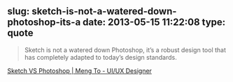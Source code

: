 slug: sketch-is-not-a-watered-down-photoshop-its-a
date: 2013-05-15 11:22:08
type: quote
---

> Sketch is not a watered down Photoshop, it’s a robust design tool that has completely adapted to today’s design standards.

[Sketch VS Photoshop | Meng To - UI/UX Designer](http://blog.mengto.com/sketch-vs-photoshop/)
